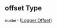 ## offset Type

`number` ([Logger Offset](iea43\_wra_data_model-properties-measurement-location-measurement-location-properties-measurement-point-measurement-point-properties-sensor-configuration-sensor-configuration-properties-logger-offset.md))
